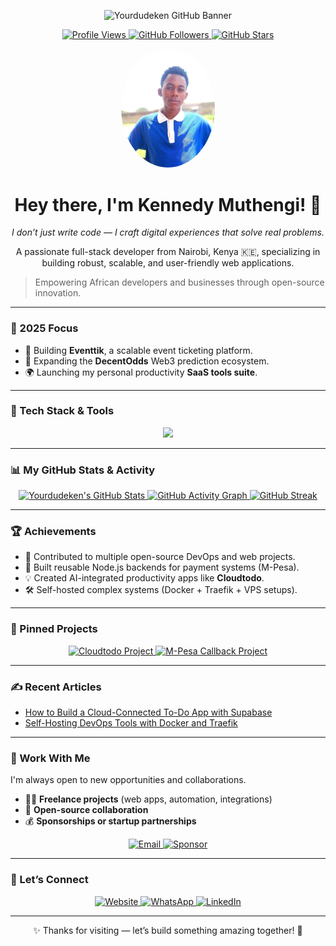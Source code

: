 <p align="center">
  <img src="https://raw.githubusercontent.com/yourdudeken/yourdudeken/main/banner.png" alt="Yourdudeken GitHub Banner"/>
</p>

<p align="center">
  <a href="https://github.com/yourdudeken">
    <img src="https://komarev.com/ghpvc/?username=yourdudeken&color=blue&style=flat-square" alt="Profile Views"/>
  </a>
  <a href="https://github.com/yourdudeken?tab=followers">
    <img src="https://img.shields.io/github/followers/yourdudeken?label=Followers&style=flat-square&color=blue" alt="GitHub Followers"/>
  </a>
  <a href="https://github.com/yourdudeken">
    <img src="https://img.shields.io/github/stars/yourdudeken?label=Stars&style=flat-square&color=blue" alt="GitHub Stars"/>
  </a>
</p>

<p align="center">
  <img src="public/ken-photo.jpeg" alt="Kennedy Muthengi" width="150" style="border-radius:50%"/>
</p>

<h1 align="center">Hey there, I'm Kennedy Muthengi! 👋</h1>

<p align="center">
  <em>I don’t just write code — I craft digital experiences that solve real problems.</em>
</p>

<p align="center">
  A passionate full-stack developer from Nairobi, Kenya 🇰🇪, specializing in building robust, scalable, and user-friendly web applications.
</p>

> Empowering African developers and businesses through open-source innovation.

---

### 🎯 2025 Focus
- 🚀 Building **Eventtik**, a scalable event ticketing platform.
- 🧩 Expanding the **DecentOdds** Web3 prediction ecosystem.
- 🌍 Launching my personal productivity **SaaS tools suite**.

---

### 🧰 Tech Stack & Tools

<p align="center">
  <a href="https://skillicons.dev">
    <img src="https://skillicons.dev/icons?i=js,ts,react,nodejs,docker,postgres,git,linux,tailwind,vite,supabase,firebase,gcp,vscode" />
  </a>
</p>

---

### 📊 My GitHub Stats & Activity

<p align="center">
  <a href="https://github.com/yourdudeken">
    <img src="https://github-readme-stats.vercel.app/api?username=yourdudeken&show_icons=true&theme=tokyonight&hide_border=true&count_private=true" alt="Yourdudeken's GitHub Stats" />
  </a>
  <a href="https://github.com/yourdudeken">
    <img src="https://github-readme-activity-graph.vercel.app/graph?username=yourdudeken&theme=react-dark" alt="GitHub Activity Graph"/>
  </a>
  <a href="https://git.io/streak-stats">
    <img src="https://streak-stats.demolab.com?user=yourdudeken&theme=vue-dark&hide_border=true" alt="GitHub Streak"/>
  </a>
</p>

---

### 🏆 Achievements
- 🥇 Contributed to multiple open-source DevOps and web projects.
- 🧠 Built reusable Node.js backends for payment systems (M-Pesa).
- 💡 Created AI-integrated productivity apps like **Cloudtodo**.
- 🛠️ Self-hosted complex systems (Docker + Traefik + VPS setups).

---

### 📌 Pinned Projects

<p align="center">
  <a href="https://github.com/yourdudeken/cloudtodo">
    <img src="https://github-readme-stats.vercel.app/api/pin/?username=yourdudeken&repo=cloudtodo&theme=vue-dark" alt="Cloudtodo Project"/>
  </a>
  <a href="https://github.com/yourdudeken/mpesa-callback">
    <img src="https://github-readme-stats.vercel.app/api/pin/?username=yourdudeken&repo=mpesa-callback&theme=vue-dark" alt="M-Pesa Callback Project"/>
  </a>
</p>

---

### ✍️ Recent Articles
- [How to Build a Cloud-Connected To-Do App with Supabase](#)
- [Self-Hosting DevOps Tools with Docker and Traefik](#)

---

### 💼 Work With Me

I'm always open to new opportunities and collaborations.

- 🧑‍💻 **Freelance projects** (web apps, automation, integrations)
- 🤝 **Open-source collaboration**
- 💰 **Sponsorships or startup partnerships**

<p align="center">
  <a href="mailto:kenmwendwamuthengi@gmail.com">
    <img src="https://img.shields.io/badge/Email-kenmwendwamuthengi-red?style=for-the-badge&logo=gmail" alt="Email"/>
  </a>
  <a href="https://github.com/sponsors/yourdudeken">
    <img src="https://img.shields.io/badge/Sponsor-❤️-brightgreen?style=for-the-badge" alt="Sponsor"/>
  </a>
</p>

---

### 💬 Let’s Connect

<p align="center">
  <a href="https://yourdudeken.com" target="_blank">
    <img src="https://img.shields.io/badge/Website-yourdudeken.com-blue?style=for-the-badge&logo=google-chrome" alt="Website"/>
  </a>
  <a href="https://wa.me/254759142986" target="_blank">
    <img src="https://img.shields.io/badge/WhatsApp-Chat%20with%20me-green?style=for-the-badge&logo=whatsapp" alt="WhatsApp"/>
  </a>
  <a href="https://linkedin.com/in/yourdudeken" target="_blank">
    <img src="https://img.shields.io/badge/LinkedIn-yourdudeken-blue?style=for-the-badge&logo=linkedin" alt="LinkedIn"/>
  </a>
</p>

---

<p align="center">
  ✨ Thanks for visiting — let’s build something amazing together! 🚀
</p>
